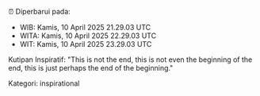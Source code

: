 ⏰ Diperbarui pada:
- WIB: Kamis, 10 April 2025 21.29.03 UTC
- WITA: Kamis, 10 April 2025 22.29.03 UTC
- WIT: Kamis, 10 April 2025 23.29.03 UTC

Kutipan Inspiratif:
"This is not the end, this is not even the beginning of the end, this is just perhaps the end of the beginning."


Kategori: inspirational

